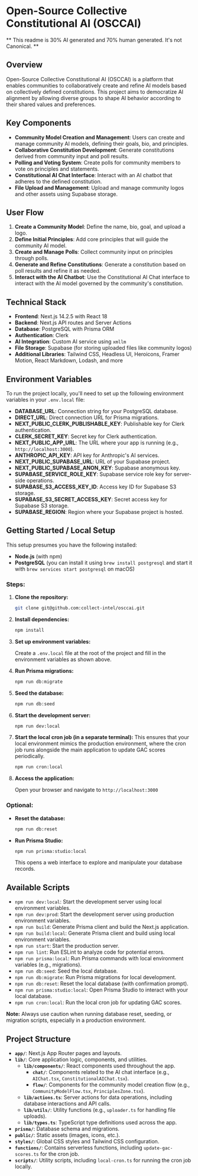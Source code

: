 # Open-Source Collective Constitutional AI (OSCCAI)

** This readme is 30% AI generated and 70% human generated. It's not Canonical. **

## Overview

Open-Source Collective Constitutional AI (OSCCAI) is a platform that enables communities to collaboratively create and refine AI models based on collectively defined constitutions. This project aims to democratize AI alignment by allowing diverse groups to shape AI behavior according to their shared values and preferences.

## Key Components

- **Community Model Creation and Management**: Users can create and manage community AI models, defining their goals, bio, and principles.
- **Collaborative Constitution Development**: Generate constitutions derived from community input and poll results.
- **Polling and Voting System**: Create polls for community members to vote on principles and statements.
- **Constitutional AI Chat Interface**: Interact with an AI chatbot that adheres to the defined constitution.
- **File Upload and Management**: Upload and manage community logos and other assets using Supabase storage.

## User Flow

1. **Create a Community Model**: Define the name, bio, goal, and upload a logo.
2. **Define Initial Principles**: Add core principles that will guide the community AI model.
3. **Create and Manage Polls**: Collect community input on principles through polls.
4. **Generate and Refine Constitutions**: Generate a constitution based on poll results and refine it as needed.
5. **Interact with the AI Chatbot**: Use the Constitutional AI Chat interface to interact with the AI model governed by the community's constitution.

## Technical Stack

- **Frontend**: Next.js 14.2.5 with React 18
- **Backend**: Next.js API routes and Server Actions
- **Database**: PostgreSQL with Prisma ORM
- **Authentication**: Clerk
- **AI Integration**: Custom AI service using `xmllm`
- **File Storage**: Supabase (for storing uploaded files like community logos)
- **Additional Libraries**: Tailwind CSS, Headless UI, Heroicons, Framer Motion, React Markdown, Lodash, and more

## Environment Variables

To run the project locally, you'll need to set up the following environment variables in your `.env.local` file:

- **DATABASE_URL**: Connection string for your PostgreSQL database.
- **DIRECT_URL**: Direct connection URL for Prisma migrations.
- **NEXT_PUBLIC_CLERK_PUBLISHABLE_KEY**: Publishable key for Clerk authentication.
- **CLERK_SECRET_KEY**: Secret key for Clerk authentication.
- **NEXT_PUBLIC_APP_URL**: The URL where your app is running (e.g., `http://localhost:3000`).
- **ANTHROPIC_API_KEY**: API key for Anthropic's AI services.
- **NEXT_PUBLIC_SUPABASE_URL**: URL of your Supabase project.
- **NEXT_PUBLIC_SUPABASE_ANON_KEY**: Supabase anonymous key.
- **SUPABASE_SERVICE_ROLE_KEY**: Supabase service role key for server-side operations.
- **SUPABASE_S3_ACCESS_KEY_ID**: Access key ID for Supabase S3 storage.
- **SUPABASE_S3_SECRET_ACCESS_KEY**: Secret access key for Supabase S3 storage.
- **SUPABASE_REGION**: Region where your Supabase project is hosted.

## Getting Started / Local Setup

This setup presumes you have the following installed:

- **Node.js** (with npm)
- **PostgreSQL** (you can install it using `brew install postgresql` and start it with `brew services start postgresql` on macOS)

### Steps:

1. **Clone the repository:**

   ```bash
   git clone git@github.com:collect-intel/osccai.git
   ```

2. **Install dependencies:**

   ```bash
   npm install
   ```

3. **Set up environment variables:**

   Create a `.env.local` file at the root of the project and fill in the environment variables as shown above.

4. **Run Prisma migrations:**

   ```bash
   npm run db:migrate
   ```

5. **Seed the database:**

   ```bash
   npm run db:seed
   ```

6. **Start the development server:**

   ```bash
   npm run dev:local
   ```

7. **Start the local cron job (in a separate terminal):**
This ensures that your local environment mimics the production environment, where the cron job runs alongside the main application to update GAC scores periodically.

   ```bash
   npm run cron:local
   ```

8. **Access the application:**

   Open your browser and navigate to `http://localhost:3000`

### Optional:

- **Reset the database:**

  ```bash
  npm run db:reset
  ```

- **Run Prisma Studio:**

  ```bash
  npm run prisma:studio:local
  ```

  This opens a web interface to explore and manipulate your database records.

## Available Scripts

- `npm run dev:local`: Start the development server using local environment variables.
- `npm run dev:prod`: Start the development server using production environment variables.
- `npm run build`: Generate Prisma client and build the Next.js application.
- `npm run build:local`: Generate Prisma client and build using local environment variables.
- `npm run start`: Start the production server.
- `npm run lint`: Run ESLint to analyze code for potential errors.
- `npm run prisma:local`: Run Prisma commands with local environment variables (e.g., migrations).
- `npm run db:seed`: Seed the local database.
- `npm run db:migrate`: Run Prisma migrations for local development.
- `npm run db:reset`: Reset the local database (with confirmation prompt).
- `npm run prisma:studio:local`: Open Prisma Studio to interact with your local database.
- `npm run cron:local`: Run the local cron job for updating GAC scores.

**Note:** Always use caution when running database reset, seeding, or migration scripts, especially in a production environment.

## Project Structure

- **`app/`**: Next.js App Router pages and layouts.
- **`lib/`**: Core application logic, components, and utilities.
  - **`lib/components/`**: React components used throughout the app.
    - **`chat/`**: Components related to the AI chat interface (e.g., `AIChat.tsx`, `ConstitutionalAIChat.tsx`).
    - **`flow/`**: Components for the community model creation flow (e.g., `CommunityModelFlow.tsx`, `PrinciplesZone.tsx`).
  - **`lib/actions.ts`**: Server actions for data operations, including database interactions and API calls.
  - **`lib/utils/`**: Utility functions (e.g., `uploader.ts` for handling file uploads).
  - **`lib/types.ts`**: TypeScript type definitions used across the app.
- **`prisma/`**: Database schema and migrations.
- **`public/`**: Static assets (images, icons, etc.).
- **`styles/`**: Global CSS styles and Tailwind CSS configuration.
- **`functions/`**: Contains serverless functions, including `update-gac-scores.ts` for the cron job.
- **`scripts/`**: Utility scripts, including `local-cron.ts` for running the cron job locally.
